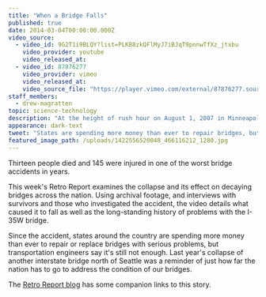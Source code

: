 ```yaml
---
title: "When a Bridge Falls"
published: true
date: 2014-03-04T00:00:00.000Z
video_source:
  - video_id: 9G2T1i9BLQY?list=PLKB8zkQFlMyJ7iBJqT9pnnwTfXz_jtxbu
    video_provider: youtube
    video_released_at:
  - video_id: 87876277
    video_provider: vimeo
    video_released_at:
    video_source_file: "https://player.vimeo.com/external/87876277.source.mov?s=a570c0f4d2fcb4a8f482dcbd3e5befe9&profile_id=0&download=1"
staff_members:
  - drew-magratten
topic: science-technology
description: "At the height of rush hour on August 1, 2007 in Minneapolis, Minnesota, a bridge carrying eight lanes of I-35W over the Mississippi River suddenly collapsed, sending cars trucks plunging into the water below. "
appearance: dark-text
tweet: "States are spending more money than ever to repair bridges, but engineers say it’s not enough:"
featured_image_path: /uploads/1422556520048_466116212_1280.jpg
---
```


Thirteen people died and 145 were injured in one of the worst bridge accidents in years.

This week's Retro Report examines the collapse and its effect on decaying bridges across the nation. Using archival footage, and interviews with survivors and those who investigated the accident, the video details what caused it to fall as well as the long-standing history of problems with the I-35W bridge.

Since the accident, states around the country are spending more money than ever to repair or replace bridges with serious problems, but transportation engineers say it's still not enough. Last year's collapse of another interstate bridge north of Seattle was a reminder of just how far the nation has to go to address the condition of our bridges.

The [Retro Report blog](http://blog.retroreport.org/post/78438840642/companion-links-for-when-a-bridge-falls) has some companion links to this story.

